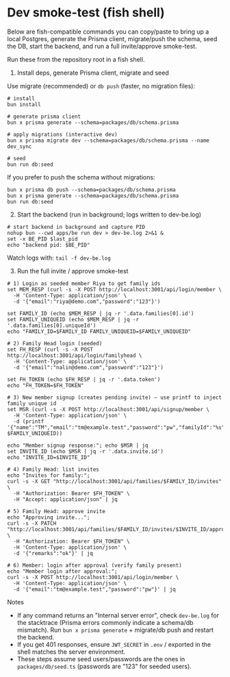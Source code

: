 # Dev smoke-test (fish shell)

Below are fish-compatible commands you can copy/paste to bring up a local Postgres, generate the Prisma client, migrate/push the schema, seed the DB, start the backend, and run a full invite/approve smoke-test.

Run these from the repository root in a fish shell.

1. Install deps, generate Prisma client, migrate and seed

Use migrate (recommended) or `db push` (faster, no migration files):

```fish
# install
bun install

# generate prisma client
bun x prisma generate --schema=packages/db/schema.prisma

# apply migrations (interactive dev)
bun x prisma migrate dev --schema=packages/db/schema.prisma --name dev_sync

# seed
bun run db:seed
```

If you prefer to push the schema without migrations:

```fish
bun x prisma db push --schema=packages/db/schema.prisma
bun x prisma generate --schema=packages/db/schema.prisma
bun run db:seed
```

2. Start the backend (run in background; logs written to dev-be.log)

```fish
# start backend in background and capture PID
nohup bun --cwd apps/be run dev > dev-be.log 2>&1 &
set -x BE_PID $last_pid
echo "backend pid: $BE_PID"
```

Watch logs with: `tail -f dev-be.log`

3. Run the full invite / approve smoke-test

```fish
# 1) Login as seeded member Riya to get family ids
set MEM_RESP (curl -s -X POST http://localhost:3001/api/login/member \
  -H 'Content-Type: application/json' \
  -d '{"email":"riya@demo.com","password":"123"}')

set FAMILY_ID (echo $MEM_RESP | jq -r '.data.families[0].id')
set FAMILY_UNIQUEID (echo $MEM_RESP | jq -r '.data.families[0].uniqueId')
echo "FAMILY_ID=$FAMILY_ID FAMILY_UNIQUEID=$FAMILY_UNIQUEID"

# 2) Family Head login (seeded)
set FH_RESP (curl -s -X POST http://localhost:3001/api/login/familyhead \
  -H 'Content-Type: application/json' \
  -d '{"email":"nalin@demo.com","password":"123"}')

set FH_TOKEN (echo $FH_RESP | jq -r '.data.token')
echo "FH_TOKEN=$FH_TOKEN"

# 3) New member signup (creates pending invite) — use printf to inject family unique id
set MSR (curl -s -X POST http://localhost:3001/api/signup/member \
  -H 'Content-Type: application/json' \
  -d (printf '{"name":"TM","email":"tm@example.test","password":"pw","familyId":"%s"}' $FAMILY_UNIQUEID))

echo "Member signup response:"; echo $MSR | jq
set INVITE_ID (echo $MSR | jq -r '.data.invite.id')
echo "INVITE_ID=$INVITE_ID"

# 4) Family Head: list invites
echo "Invites for family:";
curl -s -X GET "http://localhost:3001/api/families/$FAMILY_ID/invites" \
  -H "Authorization: Bearer $FH_TOKEN" \
  -H "Accept: application/json" | jq

# 5) Family Head: approve invite
echo "Approving invite...";
curl -s -X PATCH "http://localhost:3001/api/families/$FAMILY_ID/invites/$INVITE_ID/approve" \
  -H "Authorization: Bearer $FH_TOKEN" \
  -H 'Content-Type: application/json' \
  -d '{"remarks":"ok"}' | jq

# 6) Member: login after approval (verify family present)
echo "Member login after approval:";
curl -s -X POST http://localhost:3001/api/login/member \
  -H 'Content-Type: application/json' \
  -d '{"email":"tm@example.test","password":"pw"}' | jq
```

Notes

- If any command returns an "Internal server error", check `dev-be.log` for the stacktrace (Prisma errors commonly indicate a schema/db mismatch). Run `bun x prisma generate` + migrate/db push and restart the backend.
- If you get 401 responses, ensure `JWT_SECRET` in `.env` / exported in the shell matches the server environment.
- These steps assume seed users/passwords are the ones in `packages/db/seed.ts` (passwords are "123" for seeded users).
